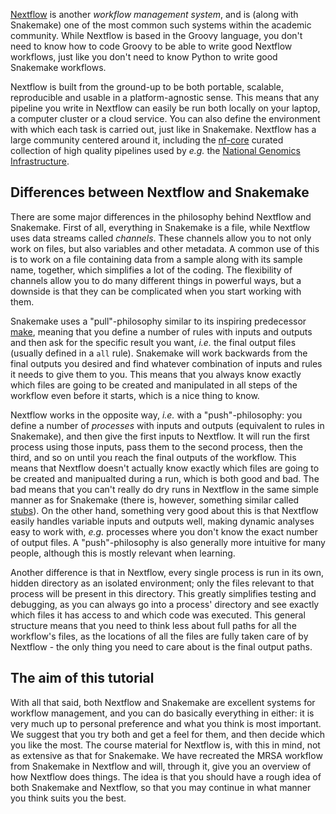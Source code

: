 [Nextflow](https://www.nextflow.io/) is another *workflow management system*,
and is (along with Snakemake) one of the most common such systems within the
academic community. While Nextflow is based in the Groovy language, you don't
need to know how to code Groovy to be able to write good Nextflow workflows,
just like you don't need to know Python to write good Snakemake workflows.

Nextflow is built from the ground-up to be both portable, scalable, reproducible
and usable in a platform-agnostic sense. This means that any pipeline you write
in Nextflow can easily be run both locally on your laptop, a computer cluster or
a cloud service. You can also define the environment with which each task is
carried out, just like in Snakemake. Nextflow has a large community centered
around it, including the [nf-core](https://nf-co.re/) curated collection of high
quality pipelines used by *e.g.* the [National Genomics Infrastructure](https://ngisweden.scilifelab.se/).

## Differences between Nextflow and Snakemake

There are some major differences in the philosophy behind Nextflow and
Snakemake. First of all, everything in Snakemake is a file, while Nextflow uses
data streams called *channels*. These channels allow you to not only work on
files, but also variables and other metadata. A common use of this is to work on
a file containing data from a sample along with its sample name, together, which
simplifies a lot of the coding. The flexibility of channels allow you to do many
different things in powerful ways, but a downside is that they can be
complicated when you start working with them.

Snakemake uses a "pull"-philosophy similar to its inspiring predecessor
[make](https://www.gnu.org/software/make/), meaning that you define a number of
rules with inputs and outputs and then ask for the specific result you want,
*i.e.* the final output files (usually defined in a `all` rule). Snakemake will
work backwards from the final outputs you desired and find whatever combination
of inputs and rules it needs to give them to you. This means that you always
know exactly which files are going to be created and manipulated in all steps of
the workflow even before it starts, which is a nice thing to know.

Nextflow works in the opposite way, *i.e.* with a "push"-philosophy: you define
a number of *processes* with inputs and outputs (equivalent to rules in
Snakemake), and then give the first inputs to Nextflow. It will run the first
process using those inputs, pass them to the second process, then the third, and
so on until you reach the final outputs of the workflow. This means that
Nextflow doesn't actually know exactly which files are going to be created and
manipualted during a run, which is both good and bad. The bad means that you
can't really do dry runs in Nextflow in the same simple manner as for Snakemake
(there is, however, something similar called [stubs](https://github.com/nextflow-io/nextflow/blob/master/docs/process.rst#stub)).
On the other hand, something very good about this is that Nextflow easily
handles variable inputs and outputs well, making dynamic analyses easy to work
with, *e.g.* processes where you don't know the exact number of output files. A
"push"-philosophy is also generally more intuitive for many people, although
this is mostly relevant when learning.

Another difference is that in Nextflow, every single process is run in its own,
hidden directory as an isolated environment; only the files relevant to that
process will be present in this directory. This greatly simplifies testing and
debugging, as you can always go into a process' directory and see exactly which
files it has access to and which code was executed. This general structure means
that you need to think less about full paths for all the workflow's files, as
the locations of all the files are fully taken care of by Nextflow - the only
thing you need to care about is the final output paths.

## The aim of this tutorial

With all that said, both Nextflow and Snakemake are excellent systems for
workflow management, and you can do basically everything in either: it is very
much up to personal preference and what you think is most important. We suggest
that you try both and get a feel for them, and then decide which you like the
most. The course material for Nextflow is, with this in mind, not as extensive
as that for Snakemake. We have recreated the MRSA workflow from Snakemake in
Nextflow and will, through it, give you an overview of how Nextflow does things.
The idea is that you should have a rough idea of both Snakemake and Nextflow, so
that you may continue in what manner you think suits you the best.
